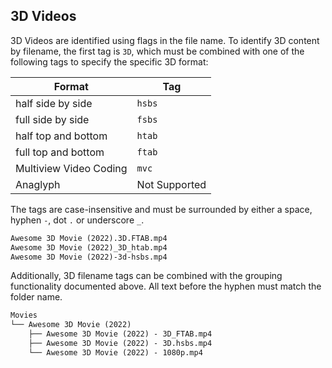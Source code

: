 <!-- markdownlint-disable MD041 -->

## 3D Videos

3D Videos are identified using flags in the file name. To identify 3D content by filename, the first tag is `3D`, which must be combined with one of the following tags to specify the specific 3D format:

| Format                 | Tag           |
| ---------------------- | ------------- |
| half side by side      | `hsbs`        |
| full side by side      | `fsbs`        |
| half top and bottom    | `htab`        |
| full top and bottom    | `ftab`        |
| Multiview Video Coding | `mvc`         |
| Anaglyph               | Not Supported |

The tags are case-insensitive and must be surrounded by either a space, hyphen `-`, dot `.` or underscore `_`.

```txt
Awesome 3D Movie (2022).3D.FTAB.mp4
Awesome 3D Movie (2022)_3D_htab.mp4
Awesome 3D Movie (2022)-3d-hsbs.mp4
```

Additionally, 3D filename tags can be combined with the grouping functionality documented above. All text before the hyphen must match the folder name.

```txt
Movies
└── Awesome 3D Movie (2022)
    ├── Awesome 3D Movie (2022) - 3D_FTAB.mp4
    ├── Awesome 3D Movie (2022) - 3D.hsbs.mp4
    └── Awesome 3D Movie (2022) - 1080p.mp4
```
